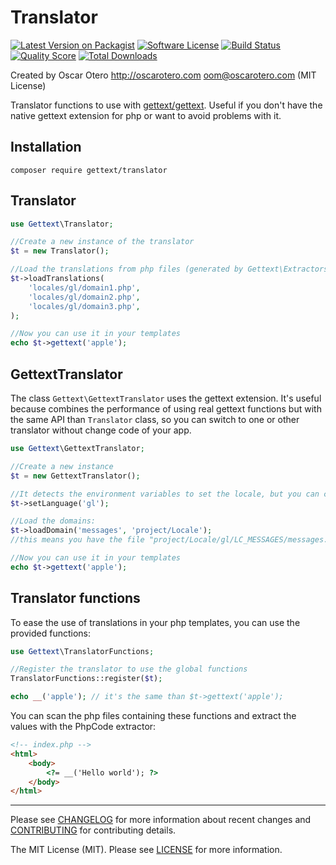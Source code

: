 # Translator

[![Latest Version on Packagist][ico-version]][link-packagist]
[![Software License][ico-license]](LICENSE)
[![Build Status][ico-travis]][link-travis]
[![Quality Score][ico-scrutinizer]][link-scrutinizer]
[![Total Downloads][ico-downloads]][link-downloads]

Created by Oscar Otero <http://oscarotero.com> <oom@oscarotero.com> (MIT License)

Translator functions to use with [gettext/gettext](https://github.com/php-gettext/Gettext). Useful if you don't have the native gettext extension for php or want to avoid problems with it.

## Installation

```
composer require gettext/translator
```

## Translator

```php
use Gettext\Translator;

//Create a new instance of the translator
$t = new Translator();

//Load the translations from php files (generated by Gettext\Extractors\PhpArray)
$t->loadTranslations(
    'locales/gl/domain1.php',
    'locales/gl/domain2.php',
    'locales/gl/domain3.php',
);

//Now you can use it in your templates
echo $t->gettext('apple');
```

## GettextTranslator

The class `Gettext\GettextTranslator` uses the gettext extension. It's useful because combines the performance of using real gettext functions but with the same API than `Translator` class, so you can switch to one or other translator without change code of your app.

```php
use Gettext\GettextTranslator;

//Create a new instance
$t = new GettextTranslator();

//It detects the environment variables to set the locale, but you can change it:
$t->setLanguage('gl');

//Load the domains:
$t->loadDomain('messages', 'project/Locale');
//this means you have the file "project/Locale/gl/LC_MESSAGES/messages.po"

//Now you can use it in your templates
echo $t->gettext('apple');
```

## Translator functions

To ease the use of translations in your php templates, you can use the provided functions:

```php
use Gettext\TranslatorFunctions;

//Register the translator to use the global functions
TranslatorFunctions::register($t);

echo __('apple'); // it's the same than $t->gettext('apple');
```

You can scan the php files containing these functions and extract the values with the PhpCode extractor:

```html
<!-- index.php -->
<html>
    <body>
        <?= __('Hello world'); ?>
    </body>
</html>
```

---

Please see [CHANGELOG](CHANGELOG.md) for more information about recent changes and [CONTRIBUTING](CONTRIBUTING.md) for contributing details.

The MIT License (MIT). Please see [LICENSE](LICENSE) for more information.

[ico-version]: https://img.shields.io/packagist/v/gettext/translator.svg?style=flat-square
[ico-license]: https://img.shields.io/badge/license-MIT-brightgreen.svg?style=flat-square
[ico-travis]: https://img.shields.io/travis/php-gettext/PHP-Scanner/Translator.svg?style=flat-square
[ico-scrutinizer]: https://img.shields.io/scrutinizer/g/php-gettext/Translator.svg?style=flat-square
[ico-downloads]: https://img.shields.io/packagist/dt/gettext/translator.svg?style=flat-square

[link-packagist]: https://packagist.org/packages/gettext/translator
[link-travis]: https://travis-ci.org/php-gettext/Translator
[link-scrutinizer]: https://scrutinizer-ci.com/g/php-gettext/Translator
[link-downloads]: https://packagist.org/packages/gettext/translator
